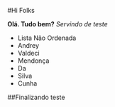 #Hi Folks

**Olá. Tudo bem?**
_Servindo de teste_

 -  Lista Não Ordenada
 -  Andrey
 -  Valdeci
 -  Mendonça
 -  Da
 -  Silva
 -  Cunha

##Finalizando teste